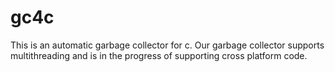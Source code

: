 # gc4c
This is an automatic garbage collector for c. 
Our garbage collector supports multithreading and is in the progress of supporting cross platform code.

